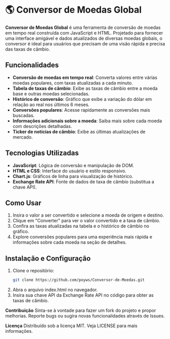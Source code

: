# 🌎 Conversor de Moedas Global

**Conversor de Moedas Global** é uma ferramenta de conversão de moedas em tempo real construída com JavaScript e HTML. Projetado para fornecer uma interface amigável e dados atualizados de diversas moedas globais, o conversor é ideal para usuários que precisam de uma visão rápida e precisa das taxas de câmbio.

## Funcionalidades

- **Conversão de moedas em tempo real**: Converta valores entre várias moedas populares, com taxas atualizadas a cada minuto.
- **Tabela de taxas de câmbio**: Exibe as taxas de câmbio entre a moeda base e outras moedas selecionadas.
- **Histórico de conversão**: Gráfico que exibe a variação do dólar em relação ao real nos últimos 6 meses.
- **Conversões populares**: Acesse rapidamente as conversões mais buscadas.
- **Informações adicionais sobre a moeda**: Saiba mais sobre cada moeda com descrições detalhadas.
- **Ticker de notícias de câmbio**: Exibe as últimas atualizações de mercado.

## Tecnologias Utilizadas

- **JavaScript**: Lógica de conversão e manipulação de DOM.
- **HTML e CSS**: Interface do usuário e estilo responsivo.
- **Chart.js**: Gráficos de linha para visualização de histórico.
- **Exchange Rate API**: Fonte de dados de taxa de câmbio (substitua a chave API).

## Como Usar

1. Insira o valor a ser convertido e selecione a moeda de origem e destino.
2. Clique em "Converter" para ver o valor convertido e a taxa de câmbio.
3. Confira as taxas atualizadas na tabela e o histórico de câmbio no gráfico.
4. Explore conversões populares para uma experiência mais rápida e informações sobre cada moeda na seção de detalhes.

## Instalação e Configuração

1. Clone o repositório:
   ```bash
   git clone https://github.com/poyws/Conversor-de-Moedas.git

1. Abra o arquivo index.html no navegador.
2. Insira sua chave API da Exchange Rate API no código para obter as taxas de câmbio.

**Contribuição**
Sinta-se à vontade para fazer um fork do projeto e propor melhorias. Reporte bugs ou sugira novas funcionalidades através de Issues.

**Licença**
Distribuído sob a licença MIT. Veja LICENSE para mais informações.


